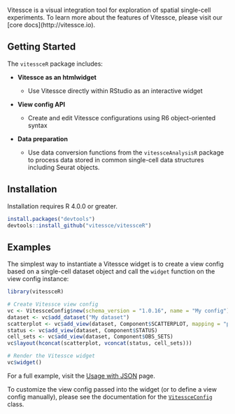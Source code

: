 <br/>
Vitessce is a visual integration tool for exploration of spatial single-cell experiments. To learn more about the features of Vitessce, please visit our [core docs](http://vitessce.io).

## Getting Started

The ``vitessceR`` package includes:

* **Vitessce as an htmlwidget**

  * Use Vitessce directly within RStudio as an interactive widget

* **View config API**

  * Create and edit Vitessce configurations using R6 object-oriented syntax

* **Data preparation**

  * Use data conversion functions from the `vitessceAnalysisR` package to process data stored in common single-cell data structures including Seurat objects.


## Installation

Installation requires R 4.0.0 or greater.

```r
install.packages("devtools")
devtools::install_github("vitessce/vitessceR")
```

## Examples

The simplest way to instantiate a Vitessce widget is to create a view config based on a single-cell dataset object and call the `widget` function on the view config instance:

```r
library(vitessceR)

# Create Vitessce view config
vc <- VitessceConfig$new(schema_version = "1.0.16", name = "My config")
dataset <- vc$add_dataset("My dataset")
scatterplot <- vc$add_view(dataset, Component$SCATTERPLOT, mapping = "pca")
status <- vc$add_view(dataset, Component$STATUS)
cell_sets <- vc$add_view(dataset, Component$OBS_SETS)
vc$layout(hconcat(scatterplot, vconcat(status, cell_sets)))

# Render the Vitessce widget
vc$widget()
```

For a full example, visit the [Usage with JSON](articles/web_only/json_remote.html) page.

To customize the view config passed into the widget (or to define a view config manually), please see the documentation for the [`VitessceConfig`](reference/VitessceConfig.html) class.
